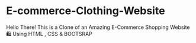 # E-commerce-Clothing-Website


Hello There! This is a Clone of an Amazing E-Commerce Shopping Website 🛍️ Using HTML , CSS &amp; BOOTSRAP


